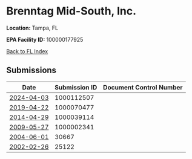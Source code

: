 # Brenntag Mid-South, Inc.

**Location:** Tampa, FL

**EPA Facility ID:** 100000177925

[Back to FL Index](../../index.md)

## Submissions

| Date | Submission ID | Document Control Number |
|------|--------------|-------------------------|
| [2024-04-03](submissions/1000112507.md) | 1000112507 |  |
| [2019-04-22](submissions/1000070477.md) | 1000070477 |  |
| [2014-04-29](submissions/1000039114.md) | 1000039114 |  |
| [2009-05-27](submissions/1000002341.md) | 1000002341 |  |
| [2004-06-01](submissions/30667.md) | 30667 |  |
| [2002-02-26](submissions/25122.md) | 25122 |  |
